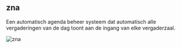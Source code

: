 ## zna
Een automatisch agenda beheer systeem dat automatisch alle vergaderingen van de dag toont aan de ingang van elke vergaderzaal.

![zna](https://github.com/ElleCrehel/ZNA/assets/102219049/081585a9-c65b-4403-a860-d0f5602fa9db)
